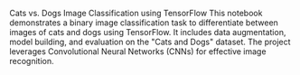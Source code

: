 Cats vs. Dogs Image Classification using TensorFlow
This notebook demonstrates a binary image classification task to differentiate between images of cats and dogs using TensorFlow. It includes data augmentation, model building, and evaluation on the "Cats and Dogs" dataset. The project leverages Convolutional Neural Networks (CNNs) for effective image recognition.

